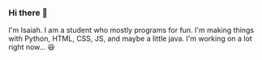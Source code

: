 ### Hi there 👋

I'm Isaiah. I am a student who mostly programs for fun. I'm making things with Python, HTML, CSS, JS, and maybe a little java. I'm working on a lot right now...
😆
<!--
**IDGitHubMan/IDGitHubMan** is a ✨ _special_ ✨ repository because its `README.md` (this file) appears on your GitHub profile.

Here are some ideas to get you started:

- 🔭 I’m currently working on ...
- 🌱 I’m currently learning ...
- 👯 I’m looking to collaborate on ...
- 🤔 I’m looking for help with ...
- 💬 Ask me about ...
- 📫 How to reach me: ...
- 😄 Pronouns: ...
- ⚡ Fun fact: ...
-->
